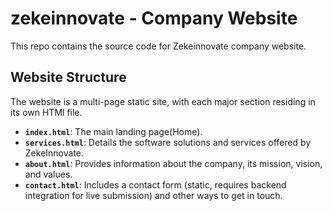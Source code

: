 # zekeinnovate - Company Website

This repo contains the source code for Zekeinnovate company website. 

## Website Structure

The website is a multi-page static site, with each major section residing in its own HTMl file.
* **`index.html`**: The main landing page(Home).
* **`services.html`**: Details the software solutions and services offered by ZekeInnovate.
* **`about.html`**: Provides information about the company, its mission, vision, and values.
* **`contact.html`**: Includes a contact form (static, requires backend integration for live submission) and other ways to get in touch.

